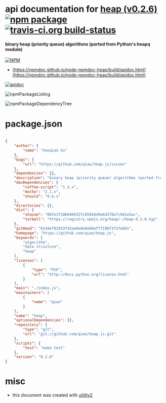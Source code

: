 # api documentation for  [heap (v0.2.6)](https://github.com/qiao/heap.js)  [![npm package](https://img.shields.io/npm/v/npmdoc-heap.svg?style=flat-square)](https://www.npmjs.org/package/npmdoc-heap) [![travis-ci.org build-status](https://api.travis-ci.org/npmdoc/node-npmdoc-heap.svg)](https://travis-ci.org/npmdoc/node-npmdoc-heap)
#### binary heap (priority queue) algorithms (ported from Python's heapq module)

[![NPM](https://nodei.co/npm/heap.png?downloads=true&downloadRank=true&stars=true)](https://www.npmjs.com/package/heap)

- [https://npmdoc.github.io/node-npmdoc-heap/build/apidoc.html](https://npmdoc.github.io/node-npmdoc-heap/build/apidoc.html)

[![apidoc](https://npmdoc.github.io/node-npmdoc-heap/build/screenCapture.buildCi.browser.%252Ftmp%252Fbuild%252Fapidoc.html.png)](https://npmdoc.github.io/node-npmdoc-heap/build/apidoc.html)

![npmPackageListing](https://npmdoc.github.io/node-npmdoc-heap/build/screenCapture.npmPackageListing.svg)

![npmPackageDependencyTree](https://npmdoc.github.io/node-npmdoc-heap/build/screenCapture.npmPackageDependencyTree.svg)



# package.json

```json

{
    "author": {
        "name": "Xueqiao Xu"
    },
    "bugs": {
        "url": "https://github.com/qiao/heap.js/issues"
    },
    "dependencies": {},
    "description": "binary heap (priority queue) algorithms (ported from Python's heapq module)",
    "devDependencies": {
        "coffee-script": "1.3.x",
        "mocha": "2.1.x",
        "should": "0.6.x"
    },
    "directories": {},
    "dist": {
        "shasum": "087e1f10b046932fc8594dd9e6d378afc9d1e5ac",
        "tarball": "https://registry.npmjs.org/heap/-/heap-0.2.6.tgz"
    },
    "gitHead": "6244ef82933f42ae0e8e0e60aff7196f3f2feb61",
    "homepage": "https://github.com/qiao/heap.js",
    "keywords": [
        "algorithm",
        "data structure",
        "heap"
    ],
    "licenses": [
        {
            "type": "PSF",
            "url": "http://docs.python.org/license.html"
        }
    ],
    "main": "./index.js",
    "maintainers": [
        {
            "name": "qiao"
        }
    ],
    "name": "heap",
    "optionalDependencies": {},
    "repository": {
        "type": "git",
        "url": "git://github.com/qiao/heap.js.git"
    },
    "scripts": {
        "test": "make test"
    },
    "version": "0.2.6"
}
```



# misc
- this document was created with [utility2](https://github.com/kaizhu256/node-utility2)
